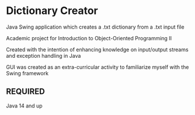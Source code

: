# Dictionary Creator
Java Swing application which creates a .txt dictionary from a .txt input file

Academic project for Introduction to Object-Oriented Programming II

Created with the intention of enhancing knowledge on input/output streams and exception handling in Java

GUI was created as an extra-curricular activity to familiarize myself with the Swing framework

## REQUIRED

Java 14 and up
